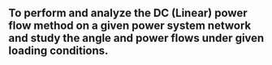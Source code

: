## To perform and analyze the DC (Linear) power flow method on a given power system network and study the angle and power flows under given loading conditions.
